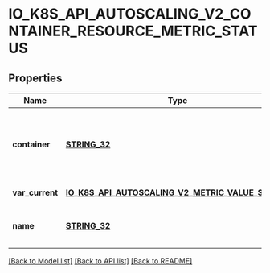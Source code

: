 # IO_K8S_API_AUTOSCALING_V2_CONTAINER_RESOURCE_METRIC_STATUS

## Properties
Name | Type | Description | Notes
------------ | ------------- | ------------- | -------------
**container** | [**STRING_32**](STRING_32.md) | Container is the name of the container in the pods of the scaling target | [default to null]
**var_current** | [**IO_K8S_API_AUTOSCALING_V2_METRIC_VALUE_STATUS**](io.k8s.api.autoscaling.v2.MetricValueStatus.md) |  | [default to null]
**name** | [**STRING_32**](STRING_32.md) | Name is the name of the resource in question. | [default to null]

[[Back to Model list]](../README.md#documentation-for-models) [[Back to API list]](../README.md#documentation-for-api-endpoints) [[Back to README]](../README.md)


